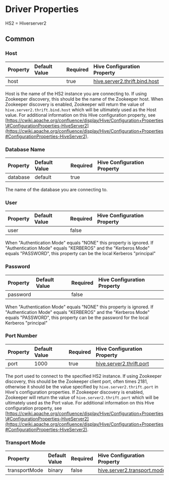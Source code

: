 # Driver Properties

HS2 = Hiverserver2

## Common

### Host

| Property | Default Value | Required | Hive Configuration Property |
| :--- | :--- | :--- | :--- |
| host |  | true | [hive.server2.thrift.bind.host](https://cwiki.apache.org/confluence/display/Hive/Configuration+Properties#ConfigurationProperties-HiveServer2) |

Host is the name of the HS2 instance you are connecting to.  If using Zookeeper discovery, this should be the name of the Zookeeper host. When Zookeeper discovery is enabled, Zookeeper will return the value of `hive.server2.thrift.bind.host` which will be ultimately used as the Host value.  For additional information on this Hive configuration property, see [https://cwiki.apache.org/confluence/display/Hive/Configuration+Properties\#ConfigurationProperties-HiveServer2](https://cwiki.apache.org/confluence/display/Hive/Configuration+Properties#ConfigurationProperties-HiveServer2).

### Database Name

| Property | Default Value | Required | Hive Configuration Property |
| :--- | :--- | :--- | :--- |
| database | default | true |  |

The name of the database you are connecting to.

### User

| Property | Default Value | Required | Hive Configuration Property |
| :--- | :--- | :--- | :--- |
| user |  | false |  |

When "Authentication Mode" equals "NONE" this property is ignored.  If "Authentication Mode" equals "KERBEROS" and the "Kerberos Mode" equals "PASSWORD", this property can be the local Kerberos "principal"

### Password

| Property | Default Value | Required | Hive Configuration Property |
| :--- | :--- | :--- | :--- |
| password |  | false |  |

When "Authentication Mode" equals "NONE" this property is ignored.  If "Authentication Mode" equals "KERBEROS" and the "Kerberos Mode" equals "PASSWORD", this property can be the password for the local Kerberos "principal"

### Port Number

| Property | Default Value | Required | Hive Configuration Property |
| :--- | :--- | :--- | :--- |
| port | 1000 | true | [hive.server2.thrift.port](https://cwiki.apache.org/confluence/display/Hive/Configuration+Properties#ConfigurationProperties-HiveServer2) |

The port used to connect to the specified HS2 instance.  If using Zookeeper discovery, this should be the Zookeeper client port, often times 2181, otherwise it should be the value specified by `hive.server2.thrift.port` in Hive's configuration properties.  If Zookeeper discovery is enabled, Zookeeper will return the value of `hive.server2.thrift.port`  which will be ultimately used as the Port value.  For additional information on this Hive configuration property, see [https://cwiki.apache.org/confluence/display/Hive/Configuration+Properties\#ConfigurationProperties-HiveServer2](https://cwiki.apache.org/confluence/display/Hive/Configuration+Properties#ConfigurationProperties-HiveServer2).

### Transport Mode

| Property | Default Value | Required | Hive Configuration Property |
| :--- | :--- | :--- | :--- |
| transportMode | binary | false | [hive.server2.transport.mode](https://cwiki.apache.org/confluence/display/Hive/Configuration+Properties#ConfigurationProperties-HiveServer2) |



